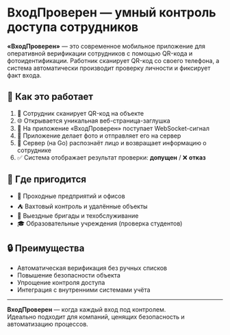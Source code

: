# ВходПроверен — умный контроль доступа сотрудников

**«ВходПроверен»** — это современное мобильное приложение для оперативной верификации сотрудников с помощью QR-кода и фотоидентификации. Работник сканирует QR-код со своего телефона, а система автоматически производит проверку личности и фиксирует факт входа.

## 🔧 Как это работает

1. 📲 Сотрудник сканирует QR-код на объекте
2. 🌐 Открывается уникальная веб-страница-заглушка
3. 🔔 На приложение «ВходПроверен» поступает WebSocket-сигнал
4. 📸 Приложение делает фото и отправляет его на сервер
5. 🧠 Сервер (на Go) распознаёт лицо и возвращает информацию о сотруднике
6. ✅ Система отображает результат проверки: **допущен** / ❌ **отказ**

## 💼 Где пригодится

- 🏢 Проходные предприятий и офисов
- ⛺ Вахтовый контроль и удалённые объекты
- 🔧 Выездные бригады и техобслуживание
- 🎓 Образовательные учреждения (проверка студентов)

## 🔒 Преимущества

- Автоматическая верификация без ручных списков
- Повышение безопасности объекта
- Упрощение контроля доступа
- Интеграция с внутренними системами учёта

---

**ВходПроверен** — когда каждый вход под контролем.  
Идеально подходит для компаний, ценящих безопасность и автоматизацию процессов.
